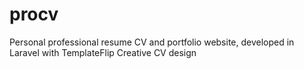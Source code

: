 # procv
Personal professional resume CV and portfolio website, developed in Laravel with TemplateFlip Creative CV design
